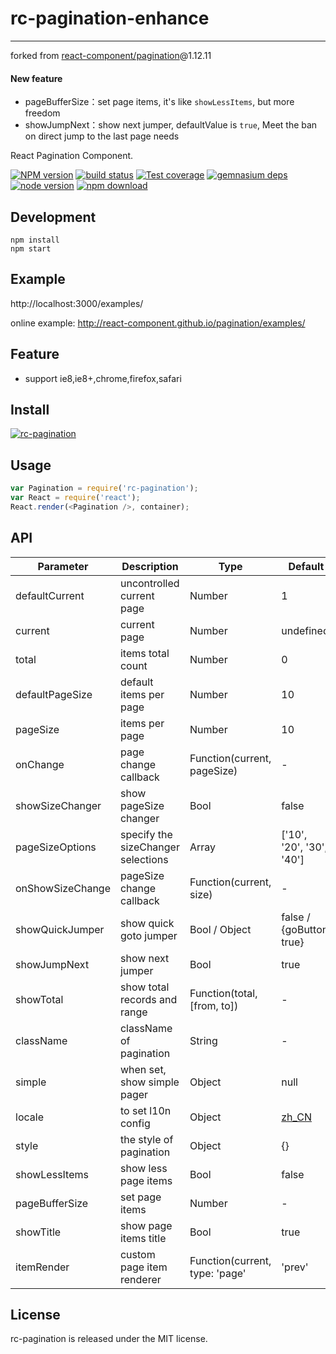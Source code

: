 # rc-pagination-enhance
---

forked from [react-component/pagination](https://github.com/react-component/pagination)@1.12.11

#### New feature

- pageBufferSize：set page items, it's like `showLessItems`, but more freedom
- showJumpNext：show next jumper, defaultValue is `true`, Meet the ban on direct jump to the last page needs

React Pagination Component.

[![NPM version][npm-image]][npm-url]
[![build status][travis-image]][travis-url]
[![Test coverage][coveralls-image]][coveralls-url]
[![gemnasium deps][gemnasium-image]][gemnasium-url]
[![node version][node-image]][node-url]
[![npm download][download-image]][download-url]

[npm-image]: http://img.shields.io/npm/v/rc-pagination.svg?style=flat-square
[npm-url]: http://npmjs.org/package/rc-pagination
[travis-image]: https://img.shields.io/travis/react-component/pagination.svg?style=flat-square
[travis-url]: https://travis-ci.org/react-component/pagination
[coveralls-image]: https://img.shields.io/coveralls/react-component/pagination.svg?style=flat-square
[coveralls-url]: https://coveralls.io/r/react-component/pagination?branch=master
[gemnasium-image]: http://img.shields.io/gemnasium/react-component/pagination.svg?style=flat-square
[gemnasium-url]: https://gemnasium.com/react-component/pagination
[node-image]: https://img.shields.io/badge/node.js-%3E=_0.10-green.svg?style=flat-square
[node-url]: http://nodejs.org/download/
[download-image]: https://img.shields.io/npm/dm/rc-pagination.svg?style=flat-square
[download-url]: https://npmjs.org/package/rc-pagination

## Development

```
npm install
npm start
```

## Example

http://localhost:3000/examples/

online example: http://react-component.github.io/pagination/examples/

## Feature

* support ie8,ie8+,chrome,firefox,safari

## Install

[![rc-pagination](https://nodei.co/npm/rc-pagination.png)](https://npmjs.org/package/rc-pagination)

## Usage

```js
var Pagination = require('rc-pagination');
var React = require('react');
React.render(<Pagination />, container);
```

## API

| Parameter        | Description                        | Type                           | Default                                  |
| ---------------- | ---------------------------------- | ------------------------------ | ---------------------------------------- |
| defaultCurrent   | uncontrolled current page          | Number                         | 1                                        |
| current          | current page                       | Number                         | undefined                                |
| total            | items total count                  | Number                         | 0                                        |
| defaultPageSize  | default items per page             | Number                         | 10                                       |
| pageSize         | items per page                     | Number                         | 10                                       |
| onChange         | page change callback               | Function(current, pageSize)    | -                                        |
| showSizeChanger  | show pageSize changer              | Bool                           | false                                    |
| pageSizeOptions  | specify the sizeChanger selections | Array<String>                  | ['10', '20', '30', '40']                 |
| onShowSizeChange | pageSize change callback           | Function(current, size)        | -                                        |
| showQuickJumper  | show quick goto jumper             | Bool / Object                  | false / {goButton: true}                 |
| showJumpNext     | show next jumper                   | Bool                           | true                                     |
| showTotal        | show total records and range       | Function(total, [from, to])    | -                                        |
| className        | className of pagination            | String                         | -                                        |
| simple           | when set, show simple pager        | Object                         | null                                     |
| locale           | to set l10n config                 | Object                         | [zh_CN](https://github.com/react-component/pagination/blob/master/src/locale/zh_CN.js) |
| style            | the style of pagination            | Object                         | {}                                       |
| showLessItems    | show less page items               | Bool                           | false                                    |
| pageBufferSize   | set page items                     | Number                         | -                                        |
| showTitle        | show page items title              | Bool                           | true                                     |
| itemRender       | custom page item renderer          | Function(current, type: 'page' | 'prev'                                   |

## License

rc-pagination is released under the MIT license.
